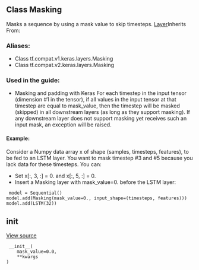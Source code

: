 ## Class Masking
Masks a sequence by using a mask value to skip timesteps.
[Layer](https://tensorflow.google.cn/api_docs/python/tf/keras/layers/Layer)Inherits From: 

### Aliases:
- Class tf.compat.v1.keras.layers.Masking
- Class tf.compat.v2.keras.layers.Masking
### Used in the guide:
- Masking and padding with Keras
For each timestep in the input tensor (dimension #1 in the tensor), if all values in the input tensor at that timestep are equal to mask_value, then the timestep will be masked (skipped) in all downstream layers (as long as they support masking).
If any downstream layer does not support masking yet receives such an input mask, an exception will be raised.
#### Example:
Consider a Numpy data array x of shape (samples, timesteps, features), to be fed to an LSTM layer. You want to mask timestep #3 and #5 because you lack data for these timesteps. You can:
- Set x[:, 3, :] = 0. and x[:, 5, :] = 0.
- Insert a Masking layer with mask_value=0. before the LSTM layer:

```
 model = Sequential()
model.add(Masking(mask_value=0., input_shape=(timesteps, features)))
model.add(LSTM(32))
```
## __init__
[View source](https://github.com/tensorflow/tensorflow/blob/r2.0/tensorflow/python/keras/layers/core.py#L83-L87)


```
 __init__(
    mask_value=0.0,
    **kwargs
)
```
